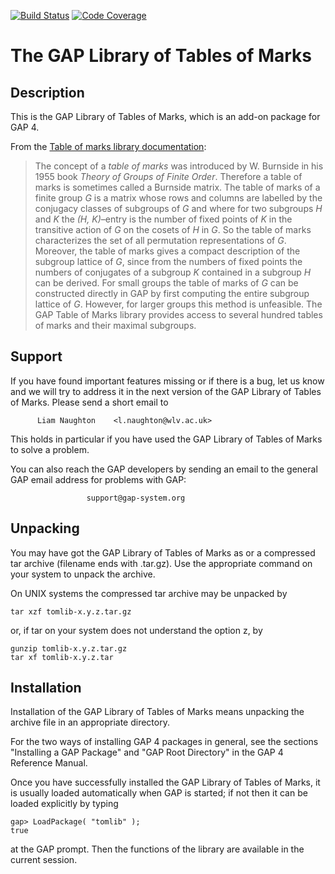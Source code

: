 [![Build Status](https://travis-ci.org/gap-packages/tomlib.svg?branch=master)](https://travis-ci.org/gap-packages/tomlib)
[![Code Coverage](https://codecov.io/github/gap-packages/tomlib/coverage.svg?branch=master&token=)](https://codecov.io/gh/gap-packages/tomlib)

The GAP Library of Tables of Marks
==================================

Description
-----------

This is the GAP Library of Tables of Marks,
which is an add-on package for GAP 4.

From the [Table of marks library documentation](https://gap-packages.github.io/tomlib/doc/chap0.html):

> The concept of a *table of marks* was introduced by W. Burnside in his 1955
> book *Theory of Groups of Finite Order*. Therefore a table of marks is
> sometimes called a Burnside matrix. The table of marks of a finite group *G*
> is a matrix whose rows and columns are labelled by the conjugacy classes of
> subgroups of *G* and where for two subgroups *H* and *K* the *(H, K)*–entry
> is the number of fixed points of *K* in the transitive action of *G* on the
> cosets of *H* in *G*. So the table of marks characterizes the set of all
> permutation representations of *G*. Moreover, the table of marks gives a
> compact description of the subgroup lattice of *G*, since from the numbers
> of fixed points the numbers of conjugates of a subgroup *K* contained in a
> subgroup *H* can be derived. For small groups the table of marks of *G* can
> be constructed directly in GAP by first computing the entire subgroup lattice
> of *G*. However, for larger groups this method is unfeasible. The GAP Table
> of Marks library provides access to several hundred tables of marks and their
> maximal subgroups.

Support
-------

If you have found important features missing or if there is a bug,
let us know and we will try to address it in the next version of the
GAP Library of Tables of Marks.
Please send a short email to

          Liam Naughton    <l.naughton@wlv.ac.uk>

This holds in particular if you have used the GAP Library of Tables of Marks
to solve a problem.

You can also reach the GAP developers by sending an email to the general
GAP email address for problems with GAP:

                     support@gap-system.org

Unpacking
---------

You may have got the GAP Library of Tables of Marks as or a compressed tar
archive (filename ends with .tar.gz). Use the appropriate command on your
system to unpack the archive.

On UNIX systems the compressed tar archive may be unpacked by

    tar xzf tomlib-x.y.z.tar.gz

or, if tar on your system does not understand the option z, by

    gunzip tomlib-x.y.z.tar.gz
    tar xf tomlib-x.y.z.tar


Installation
------------

Installation of the GAP Library of Tables of Marks means unpacking the
archive file in an appropriate directory.

For the two ways of installing GAP 4 packages in general,
see the sections "Installing a GAP Package" and
"GAP Root Directory" in the GAP 4 Reference Manual.

Once you have successfully installed the GAP Library of Tables of Marks,
it is usually loaded automatically when GAP is started;
if not then it can be loaded explicitly by typing

    gap> LoadPackage( "tomlib" );
    true

at the GAP prompt.
Then the functions of the library are available in the current session.
